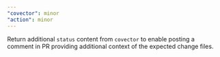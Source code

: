```yaml
---
"covector": minor
"action": minor
---
```


Return additional `status` content from `covector` to enable posting a comment in PR providing additional context of the expected change files.
